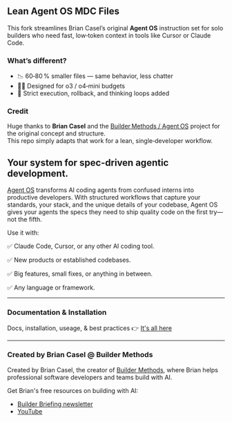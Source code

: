 ## Lean Agent OS MDC Files

This fork streamlines Brian Casel’s original **Agent OS** instruction set for solo builders who need
fast, low‑token context in tools like Cursor or Claude Code.

### What’s different?
* 📉 60‑80 % smaller files — same behavior, less chatter  
* 🏃‍♂️ Designed for o3 / o4‑mini budgets  
* 🔐 Strict execution, rollback, and thinking loops added

### Credit
Huge thanks to **Brian Casel** and the [Builder Methods / Agent OS](https://github.com/buildermethods/agent-os) project for the original concept and structure.  
This repo simply adapts that work for a lean, single‑developer workflow.


## Your system for spec-driven agentic development.

[Agent OS](https://buildermethods.com/agent-os) transforms AI coding agents from confused interns into productive developers. With structured workflows that capture your standards, your stack, and the unique details of your codebase, Agent OS gives your agents the specs they need to ship quality code on the first try—not the fifth.

Use it with:

✅ Claude Code, Cursor, or any other AI coding tool.

✅ New products or established codebases.

✅ Big features, small fixes, or anything in between.

✅ Any language or framework.

---

### Documentation & Installation

Docs, installation, useage, & best practices 👉 [It's all here](https://buildermethods.com/agent-os)

---

### Created by Brian Casel @ Builder Methods

Created by Brian Casel, the creator of [Builder Methods](https://buildermethods.com), where Brian helps professional software developers and teams build with AI.

Get Brian's free resources on building with AI:
- [Builder Briefing newsletter](https://buildermethods.com)
- [YouTube](https://youtube.com/@briancasel)
